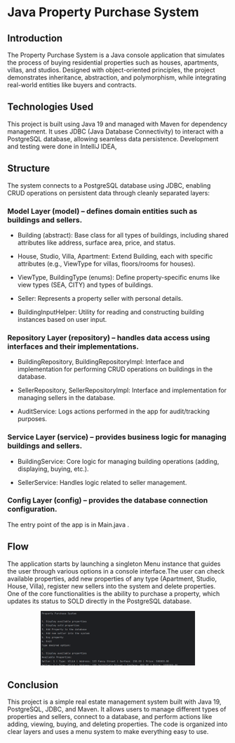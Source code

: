 # Java Property Purchase System
 
## Introduction
The Property Purchase System is a Java console application that simulates the process of buying residential properties such as houses, apartments, villas, and studios. Designed with object-oriented principles, the project demonstrates inheritance, abstraction, and polymorphism, while integrating real-world entities like buyers and contracts.

## Technologies Used
This project is built using Java 19 and managed with Maven for dependency management. It uses JDBC (Java Database Connectivity) to interact with a PostgreSQL database, allowing seamless data persistence. Development and testing were done in IntelliJ IDEA,

## Structure
The system connects to a PostgreSQL database using JDBC, enabling CRUD operations on persistent data through cleanly separated layers:

### Model Layer (model) – defines domain entities such as buildings and sellers.

- Building (abstract): Base class for all types of buildings, including shared attributes like address, surface area, price, and status.

- House, Studio, Villa, Apartment: Extend Building, each with specific attributes (e.g., ViewType for villas, floors/rooms for houses).

- ViewType, BuildingType (enums): Define property-specific enums like view types (SEA, CITY) and types of buildings.

- Seller: Represents a property seller with personal details.

- BuildingInputHelper: Utility for reading and constructing building instances based on user input.

### Repository Layer (repository) – handles data access using interfaces and their implementations.
  
- BuildingRepository, BuildingRepositoryImpl: Interface and implementation for performing CRUD operations on buildings in the database.

- SellerRepository, SellerRepositoryImpl: Interface and implementation for managing sellers in the database.

- AuditService: Logs actions performed in the app for audit/tracking purposes.

### Service Layer (service) – provides business logic for managing buildings and sellers.

- BuildingService: Core logic for managing building operations (adding, displaying, buying, etc.).

- SellerService: Handles logic related to seller management.

### Config Layer (config) – provides the database connection configuration.

The entry point of the app is in Main.java .


## Flow
The application starts by launching a singleton Menu instance that guides the user through various options in a console interface.The user can check available properties, add new properties of any type (Apartment, Studio, House, Villa), register new sellers into the system and delete properties. One of the core functionalities is the ability to purchase a property, which updates its status to SOLD directly in the PostgreSQL database. 
<p align="center">
    <img src="https://github.com/mariaxadina/Java-Property-Purchase-System/blob/main/images/1.png" width="70%" />
</p>

## Conclusion
This project is a simple real estate management system built with Java 19, PostgreSQL, JDBC, and Maven. It allows users to manage different types of properties and sellers, connect to a database, and perform actions like adding, viewing, buying, and deleting properties. The code is organized into clear layers and uses a menu system to make everything easy to use.
